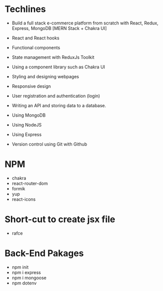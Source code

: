 # Techlines

- Build a full stack e-commerce platform from scratch with React, Redux, Express, MongoDB [MERN Stack + Chakra UI]

- React and React hooks

- Functional components

- State management with ReduxJs Toolkit

- Using a component library such as Chakra UI

- Styling and designing webpages

- Responsive design

- User registration and authentication (login)

- Writing an API and storing data to a database.

- Using MongoDB

- Using NodeJS

- Using Express

- Version control using Git with Github

# NPM

- chakra
- react-router-dom
- formik
- yup
- react-icons

# Short-cut to create jsx file

- rafce

# Back-End Pakages
- npm init
- npm i express 
- npm i mongoose 
- npm dotenv
